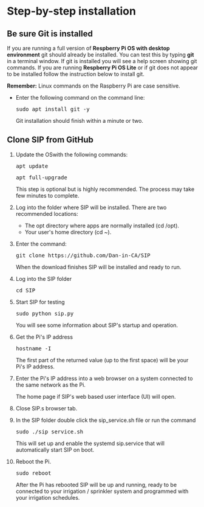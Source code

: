 # Step-by-step installation

## Be sure Git is installed

If you are running a full version of **Respberry Pi OS with desktop environment** git should already be installed. You can test this by typing **git** in a terminal window. If git is installed you will see a help screen showing git commands. If you are running **Respberry Pi OS Lite** or if git does not appear to be installed follow the instruction below to install git.

**Remember:**
Linux commands on the Raspberry Pi are case sensitive.

-   Enter the following command on the command line:

    <pre>sudo apt install git -y</pre>

    Git installation should finish within a minute or two.

## Clone SIP from GitHub

1.  Update the OSwith the following commands:

    <pre>apt update</pre>

    <pre>apt full-upgrade</pre>

    This step is optional but is highly recommended. The process may take few minutes to complete.

2.  Log into the folder where SIP will be installed. There are two recommended locations:  
    -   The opt directory where apps are normally installed \(cd /opt\).
    -   Your user's home directory \(cd ~\).  
3.  Enter the command:

    <pre>git clone https://github.com/Dan-in-CA/SIP</pre>

    When the download finishes SIP will be installed and ready to run.

4.  Log into the SIP folder

    <pre>cd SIP</pre>

5.  Start SIP for testing

    <pre>sudo python sip.py</pre>

    You will see some information about SIP's startup and operation.

6.  Get the Pi's IP address

    <pre>hostname -I</pre>


    The first part of the returned value \(up to the first space\) will be your Pi's IP address.

7.  Enter the Pi's IP address into a web browser on a system connected to the same network as the Pi.

    The home page if SIP's web based user interface \(UI\) will open.

8.  Close SIP.s browser tab.

9.  In the SIP folder double click the sip\_service.sh file or run the command

    <pre>sudo ./sip_service.sh</pre>

    This will set up and enable the systemd sip.service that will automatically start SIP on boot.

10. Reboot the Pi.

    <pre>sudo reboot</pre>

    After the Pi has rebooted SIP will be up and running, ready to be connected to your irrigation / sprinkler system and programmed with your irrigation schedules.
